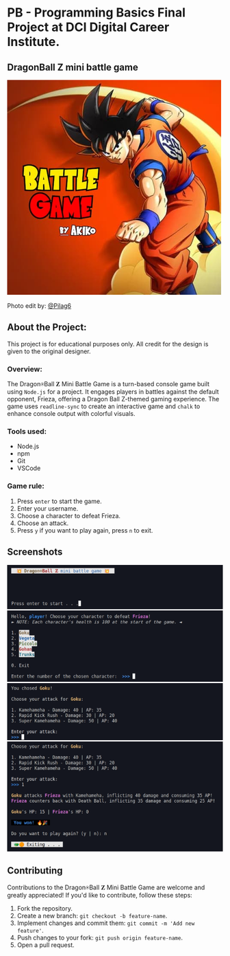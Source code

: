 # PB - Programming Basics Final Project at DCI Digital Career Institute.

## DragonBall Z mini battle game


![](images/battle-game.jpg)

Photo edit by: [@Pilag6](https://github.com/Pilag6)

## About the Project:
This project is for educational purposes only. All credit for the design is given to the original designer.

### Overview:
The Dragon⍟Ball 𝐙 Mini Battle Game is a turn-based console game built using `Node.js` for a project. It engages players in battles against the default opponent, Frieza, offering a Dragon Ball Z-themed gaming experience. The game uses `readline-sync` to create an interactive game and `chalk` to enhance console output with colorful visuals.

### Tools used:
- Node.js
- npm
- Git
- VSCode

### Game rule:
1. Press `enter` to start the game.
2. Enter your username.
3. Choose a character to defeat Frieza.
4. Choose an attack.
5. Press `y` if you want to play again, press `n` to exit.

## Screenshots
![](images/Screenshot-battle-game1.png)
![](images/Screenshot-battle-game2.png)
![](images/Screenshot-battle-game3.png)
![](images/Screenshot-battle-game4.png)

## Contributing
Contributions to the Dragon⍟Ball 𝐙 Mini Battle Game are welcome and greatly appreciated! If you'd like to contribute, follow these steps:

1. Fork the repository.
2. Create a new branch: `git checkout -b feature-name`.
3. Implement changes and commit them: `git commit -m 'Add new feature'`.
4. Push changes to your fork: `git push origin feature-name`.
5. Open a pull request.